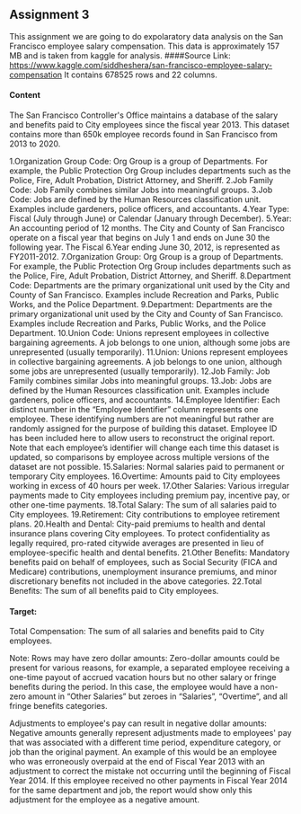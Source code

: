 ## Assignment 3 
This assignment we are going to do expolaratory data analysis on the San Francisco employee salary compensation.
This data is approximately 157 MB and is taken from kaggle for analysis.
####Source Link: https://www.kaggle.com/siddheshera/san-francisco-employee-salary-compensation
It contains 678525 rows and 22 columns.

#### Content
The San Francisco Controller's Office maintains a database of the salary and benefits paid to City employees since the fiscal year 2013. This dataset contains more than 650k employee records found in San Francisco from 2013 to 2020.

1.Organization Group Code: Org Group is a group of Departments. For example, the Public Protection Org Group includes departments such as the Police, Fire, Adult Probation, District Attorney, and Sheriff.
2.Job Family Code: Job Family combines similar Jobs into meaningful groups.
3.Job Code: Jobs are defined by the Human Resources classification unit. Examples include gardeners, police officers, and accountants.
4.Year Type: Fiscal (July through June) or Calendar (January through December).
5.Year: An accounting period of 12 months. The City and County of San Francisco operate on a fiscal year that begins on July 1 and ends on June 30 the following year. The Fiscal 6.Year ending June 30, 2012, is represented as FY2011-2012.
7.Organization Group: Org Group is a group of Departments. For example, the Public Protection Org Group includes departments such as the Police, Fire, Adult Probation, District Attorney, and Sheriff.
8.Department Code: Departments are the primary organizational unit used by the City and County of San Francisco. Examples include Recreation and Parks, Public Works, and the Police Department.
9.Department: Departments are the primary organizational unit used by the City and County of San Francisco. Examples include Recreation and Parks, Public Works, and the Police Department.
10.Union Code: Unions represent employees in collective bargaining agreements. A job belongs to one union, although some jobs are unrepresented (usually temporarily).
11.Union: Unions represent employees in collective bargaining agreements. A job belongs to one union, although some jobs are unrepresented (usually temporarily).
12.Job Family: Job Family combines similar Jobs into meaningful groups.
13.Job: Jobs are defined by the Human Resources classification unit. Examples include gardeners, police officers, and accountants.
14.Employee Identifier: Each distinct number in the “Employee Identifier” column represents one employee. These identifying numbers are not meaningful but rather are randomly assigned for the purpose of building this dataset. Employee ID has been included here to allow users to reconstruct the original report. Note that each employee’s identifier will change each time this dataset is updated, so comparisons by employee across multiple versions of the dataset are not possible.
15.Salaries: Normal salaries paid to permanent or temporary City employees.
16.Overtime: Amounts paid to City employees working in excess of 40 hours per week.
17.Other Salaries: Various irregular payments made to City employees including premium pay, incentive pay, or other one-time payments.
18.Total Salary: The sum of all salaries paid to City employees.
19.Retirement: City contributions to employee retirement plans.
20.Health and Dental: City-paid premiums to health and dental insurance plans covering City employees. To protect confidentiality as legally required, pro-rated citywide averages are presented in lieu of employee-specific health and dental benefits.
21.Other Benefits: Mandatory benefits paid on behalf of employees, such as Social Security (FICA and Medicare) contributions, unemployment insurance premiums, and minor discretionary benefits not included in the above categories.
22.Total Benefits: The sum of all benefits paid to City employees.

#### Target:
Total Compensation: The sum of all salaries and benefits paid to City employees.

Note:
Rows may have zero dollar amounts:
Zero-dollar amounts could be present for various reasons, for example, a separated employee receiving a one-time payout of accrued vacation hours but no other salary or fringe benefits during the period. In this case, the employee would have a non-zero amount in “Other Salaries” but zeroes in “Salaries”, “Overtime”, and all fringe benefits categories.

Adjustments to employee's pay can result in negative dollar amounts:
Negative amounts generally represent adjustments made to employees' pay that was associated with a different time period, expenditure category, or job than the original payment.
An example of this would be an employee who was erroneously overpaid at the end of Fiscal Year 2013 with an adjustment to correct the mistake not occurring until the beginning of Fiscal Year 2014. If this employee received no other payments in Fiscal Year 2014 for the same department and job, the report would show only this adjustment for the employee as a negative amount.



